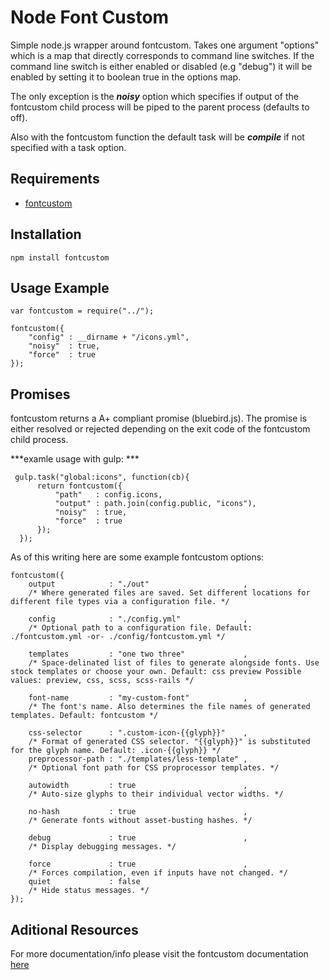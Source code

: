 # Node Font Custom
Simple node.js wrapper around fontcustom. Takes one argument "options" which is a map that directly corresponds to command line switches. If the command line switch is either enabled or disabled (e.g "debug") it will be enabled by setting it to boolean true in the options map.

The only exception is the ***noisy*** option which specifies if output of the fontcustom child process will be piped to the parent process (defaults to off).

Also with the fontcustom function the default task will be ***compile*** if not specified with a task option. 


## Requirements
* [fontcustom](http://fontcustom.com/#)
    
## Installation
    npm install fontcustom
    
## Usage Example

    var fontcustom = require("../");

    fontcustom({
        "config" : __dirname + "/icons.yml",
        "noisy"  : true,
        "force"  : true
    });


## Promises
fontcustom returns a A+ compliant promise (bluebird.js). The promise is either resolved or rejected depending on the exit code of the fontcustom child process.

***examle usage with gulp: ***

     gulp.task("global:icons", function(cb){
          return fontcustom({
              "path"   : config.icons,
              "output" : path.join(config.public, "icons"),
              "noisy"  : true,
              "force"  : true
          });
      });


As of this writing here are some example fontcustom options:

    fontcustom({
        output            : "./out"                     , 
        /* Where generated files are saved. Set different locations for different file types via a configuration file. */
        
        config            : "./config.yml"              , 
        /* Optional path to a configuration file. Default: ./fontcustom.yml -or- ./config/fontcustom.yml */
        
        templates         : "one two three"             , 
        /* Space-delinated list of files to generate alongside fonts. Use stock templates or choose your own. Default: css preview Possible values: preview, css, scss, scss-rails */
        
        font-name         : "my-custom-font"            , 
        /* The font's name. Also determines the file names of generated templates. Default: fontcustom */
        
        css-selector      : ".custom-icon-{{glyph}}"    , 
        /* Format of generated CSS selector. "{{glyph}}" is substituted for the glyph name. Default: .icon-{{glyph}} */
        preprocessor-path : "./templates/less-template" , 
        /* Optional font path for CSS proprocessor templates. */
        
        autowidth         : true                        , 
        /* Auto-size glyphs to their individual vector widths. */
        
        no-hash           : true                        , 
        /* Generate fonts without asset-busting hashes. */
        
        debug             : true                        , 
        /* Display debugging messages. */
        
        force             : true                        , 
        /* Forces compilation, even if inputs have not changed. */
        quiet             : false                         
        /* Hide status messages. */
    });


## Aditional Resources
 For more documentation/info please visit the fontcustom documentation [here](http://fontcustom.com/)
